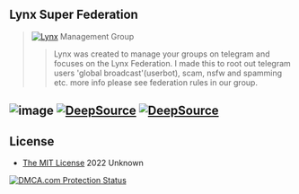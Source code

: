 ## Lynx Super Federation
>[![Lynx](https://telegra.ph/file/2ae6c0755ba31a5f9446e.jpg)](https://t.me/LSF_SupportGroup)
> Management Group
>> Lynx was created to manage your groups on telegram and focuses on the Lynx Federation.
>> I made this to root out telegram users 'global broadcast'(userbot), scam, nsfw and spamming etc. more info please see federation rules in our group.

![image](https://img.shields.io/badge/Python-FFD43B?style=for-the-badge&logo=python&logoColor=blue)
[![DeepSource](https://deepsource.io/gh/unknownkz/LynxSuperFederation.svg/?label=active+issues&show_trend=true&token=jJHV3d_TGMfLOAjkgXBBDv08)](https://deepsource.io/gh/unknownkz/LynxSuperFederation/?ref=repository-badge)
[![DeepSource](https://deepsource.io/gh/unknownkz/LynxSuperFederation.svg/?label=resolved+issues&show_trend=true&token=jJHV3d_TGMfLOAjkgXBBDv08)](https://deepsource.io/gh/unknownkz/LynxSuperFederation/?ref=repository-badge)
---

## License

* [The MIT License](https://opensource.org/licenses/MIT) 2022 Unknown

<a href="//www.dmca.com/Protection/Status.aspx?ID=398302a3-462a-4cb8-b716-c2248887becc" title="DMCA.com Protection Status" class="dmca-badge">
<img src ="https://images.dmca.com/Badges/dmca_protected_27_120.png?ID=398302a3-462a-4cb8-b716-c2248887becc"  alt="DMCA.com Protection Status" /></a> 
